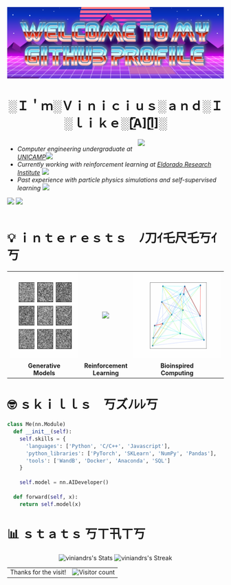 <div align="center">
<img width="1024px" alt="Welcome to my GitHub profile" src="./images/welcome.png" />
</div>

<h1 align='center'> ░Ｉ＇ｍ░Ｖｉｎｉｃｉｕｓ░ａｎｄ░Ｉ░ｌｉｋｅ░[̲̅A][̲̅I]░</h1> 

<!--  -->
<div style="width: 100%; overflow: hidden;">
 <img align='right' src="https://i.giphy.com/media/v1.Y2lkPTc5MGI3NjExM2p1NzVvbnVieHIwcDlpaXd0dGh0MDNhNGw1ZDc3ZGR2eHlyNmlzNSZlcD12MV9pbnRlcm5hbF9naWZfYnlfaWQmY3Q9Zw/3oFzmlUaRBsNXVCDh6/giphy.gif" width='200'>
    <p>
      <em><ul>
        <li>Computer engineering undergraduate at <a href="https://www.unicamp.br/unicamp/">UNICAMP</a><img src="https://media3.giphy.com/media/CBvjuhJncUt6U/giphy.gif?cid=ecf05e47rur6kim12yid8k63jrhn36lltnmeoovsiq9e7wbx&ep=v1_gifs_search&rid=giphy.gif&ct=g" width="30"> </li>
        <li>Currently working with reinforcement learning at <a href="https://www.eldorado.org.br/en/">Eldorado Research Institute</a> <img src="https://media2.giphy.com/media/q4RahsFvkpVKw/giphy.gif?cid=ecf05e479t0nbshatcfyy4k8s8ic9jiguahc36nip7kz5of2&ep=v1_stickers_search&rid=giphy.gif&ct=s" width="20"></li>
        <li>Past experience with particle physics simulations and self-supervised learning <img src="https://media4.giphy.com/media/KzWMBa9V3z8jHJCEC7/giphy.gif?cid=ecf05e47vrigulqbjjo899ej0k00pgx0eh0yovol0dpl5yrr&ep=v1_stickers_search&rid=giphy.gif&ct=s" width="25"></p></li>
      </ul></em>
      <a href="https://www.linkedin.com/in/viniciusandreossi/"><img  src="https://img.shields.io/badge/-viniciusandreossi-blue?style=flat-square&logo=Linkedin&logoColor=white&link=https://www.linkedin.com/in/viniciusandreossi/"></a>
      <a href="https://github.com/viniandrs"><img src="https://img.shields.io/github/followers/viniandrs?label=follow&style=social"></a>
      <!-- <a href="https://huggingface.co/viniandrs"><img src="https://huggingface.co/datasets/huggingface/badges/resolve/main/follow-me-on-HF-md.svg"></a> -->
    </p>
</div>

<!--  -->

<h1> 💡 ｉｎｔｅｒｅｓｔｓ　ﾉ刀ｲ乇尺乇丂ｲ丂 </h1>

<table align='center'>
  <tr>
    <td>
      <img src="./images/ddpm.gif" height='200px'></img>
    </td>
    <td align='center'>
      <img src="./images/humanoid_standup.gif" width='200px'></img>
    </td>
    <td>
      <img src="./images/trails.gif" height='200px'></img>
    </td>
  </tr>
  <tr align='center'>
    <td>
      <strong>
        Generative <br>
        Models
      </strong>
    </td>
    <td>
      <strong>
        Reinforcement <br>
        Learning
      </strong>
    </td>
    <td>
      <strong>
        Bioinspired <br>
        Computing
      </strong>
    </td>
  </tr>
</table>

<h1> 🤓 ｓｋｉｌｌｓ　丂ズﾉﾚﾚ丂</h1>

```python
class Me(nn.Module)
  def __init__(self):
    self.skills = {
      'languages': ['Python', 'C/C++', 'Javascript'],
      'python_libraries': ['PyTorch', 'SKLearn', 'NumPy', 'Pandas'],
      'tools': ['WandB', 'Docker', 'Anaconda', 'SQL']
    }

    self.model = nn.AIDeveloper()

  def forward(self, x):
    return self.model(x)
```

<h1> 📊 ｓｔａｔｓ 丂ㄒ卂ㄒ丂 </h1>

<div class="badges-githubstats">
  <p align="center">
    <img src="https://github-readme-stats.vercel.app/api?username=viniandrs&theme=synthwave&hide_border=true&include_all_commits=false&count_private=false" alt="viniandrs's Stats" height="165">
    <img src="https://github-readme-stats.vercel.app/api/top-langs/?username=viniandrs&layout=donut&theme=synthwave&hide_border=true" alt="viniandrs's Streak" height="165">
  </p>
</div>

<table width="100%" align="center">
  <tr>
    <td align="center">Thanks for the visit!</td>
    <td align="center"><img src="https://profile-counter.glitch.me/viniandrs/count.svg" alt="Visitor count" /></td>
  </tr>
</table>
